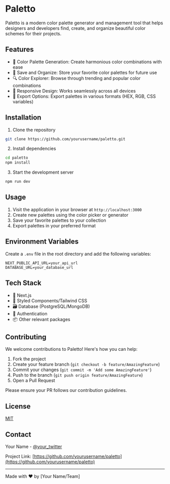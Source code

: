# Paletto

Paletto is a modern color palette generator and management tool that helps designers and developers find, create, and organize beautiful color schemes for their projects.

## Features

- 🎨 Color Palette Generation: Create harmonious color combinations with ease
- 💾 Save and Organize: Store your favorite color palettes for future use
- 🔍 Color Explorer: Browse through trending and popular color combinations
- 📱 Responsive Design: Works seamlessly across all devices
- 🔄 Export Options: Export palettes in various formats (HEX, RGB, CSS variables)

## Installation

1. Clone the repository
```bash
git clone https://github.com/yourusername/paletto.git
```

2. Install dependencies
```bash
cd paletto
npm install
```

3. Start the development server
```bash
npm run dev
```

## Usage

1. Visit the application in your browser at `http://localhost:3000`
2. Create new palettes using the color picker or generator
3. Save your favorite palettes to your collection
4. Export palettes in your preferred format

## Environment Variables

Create a `.env` file in the root directory and add the following variables:

```plaintext
NEXT_PUBLIC_API_URL=your_api_url
DATABASE_URL=your_database_url
```

## Tech Stack

- 🚀 Next.js
- 💅 Styled Components/Tailwind CSS
- 🗃️ Database (PostgreSQL/MongoDB)
- 🔐 Authentication
- 📦 Other relevant packages

## Contributing

We welcome contributions to Paletto! Here's how you can help:

1. Fork the project
2. Create your feature branch (`git checkout -b feature/AmazingFeature`)
3. Commit your changes (`git commit -m 'Add some AmazingFeature'`)
4. Push to the branch (`git push origin feature/AmazingFeature`)
5. Open a Pull Request

Please ensure your PR follows our contribution guidelines.

## License

[MIT](https://choosealicense.com/licenses/mit/)

## Contact

Your Name - [@your_twitter](https://twitter.com/your_twitter)

Project Link: [https://github.com/yourusername/paletto](https://github.com/yourusername/paletto)

---

Made with ❤️ by [Your Name/Team]
